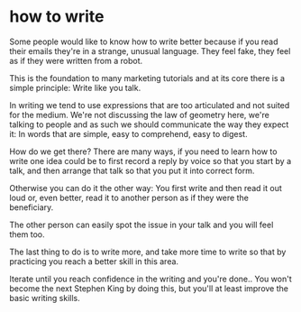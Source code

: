 
# how to write

Some people would like to know how to write better because if you read their emails they're in a strange, unusual language. They feel fake, they feel as if they were written from a robot.

This is the foundation to many marketing tutorials and at its core there is a simple principle: Write like you talk.

In writing we tend to use expressions that are too articulated and not suited for the medium. We're not discussing the law of geometry here, we're talking to people and as such we should communicate the way they expect it: In words that are simple, easy to comprehend, easy to digest.

How do we get there? There are many ways, if you need to learn how to write one idea could be to first record a reply by voice so that you start by a talk, and then arrange that talk so that you put it into correct form.

Otherwise you can do it the other way: You first write and then read it out loud or, even better, read it to another person as if they were the beneficiary.

The other person can easily spot the issue in your talk and you will feel them too.

The last thing to do is to write more, and take more time to write so that by practicing you reach a better skill in this area.

Iterate until you reach confidence in the writing and you're done..
You won't become the next Stephen King by doing this, but you'll at least improve the basic writing skills.
